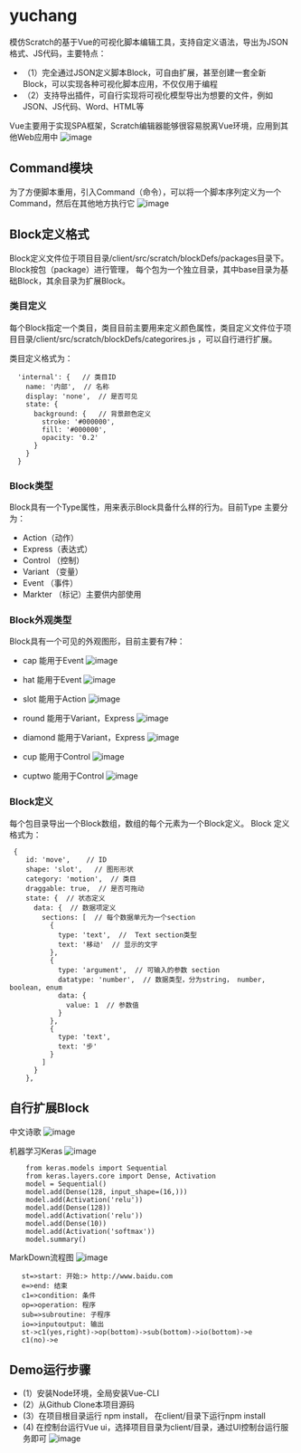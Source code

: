# yuchang
模仿Scratch的基于Vue的可视化脚本编辑工具，支持自定义语法，导出为JSON格式、JS代码，主要特点：
+ （1）完全通过JSON定义脚本Block，可自由扩展，甚至创建一套全新Block，可以实现各种可视化脚本应用，不仅仅用于编程
+ （2）支持导出插件，可自行实现将可视化模型导出为想要的文件，例如JSON、JS代码、Word、HTML等

Vue主要用于实现SPA框架，Scratch编辑器能够很容易脱离Vue环境，应用到其他Web应用中
![image](https://github.com/guobinnew/yuchang/blob/master/screenshots/mainui.png)

## Command模块
为了方便脚本重用，引入Command（命令），可以将一个脚本序列定义为一个Command，然后在其他地方执行它
![image](https://github.com/guobinnew/yuchang/blob/master/screenshots/command.png)

## Block定义格式
Block定义文件位于项目目录/client/src/scratch/blockDefs/packages目录下。Block按包（package）进行管理，
每个包为一个独立目录，其中base目录为基础Block，其余目录为扩展Block。

### 类目定义
每个Block指定一个类目，类目目前主要用来定义颜色属性，类目定义文件位于项目目录/client/src/scratch/blockDefs/categorires.js
，可以自行进行扩展。

类目定义格式为：
```
  'internal': {   // 类目ID
    name: '内部',  // 名称
    display: 'none',  // 是否可见
    state: {
      background: {   // 背景颜色定义
        stroke: '#000000',
        fill: '#000000',
        opacity: '0.2'
      }
    }
  }
```

### Block类型
Block具有一个Type属性，用来表示Block具备什么样的行为。目前Type 主要分为：
-  Action（动作）
-  Express（表达式）
-  Control （控制）
-  Variant （变量）
-  Event （事件）
-  Markter （标记）主要供内部使用

### Block外观类型
Block具有一个可见的外观图形，目前主要有7种：
-  cap  能用于Event
![image](https://github.com/guobinnew/yuchang/blob/master/screenshots/shape-cap.png)

-  hat   能用于Event
![image](https://github.com/guobinnew/yuchang/blob/master/screenshots/shape-hat.png)

-  slot  能用于Action
![image](https://github.com/guobinnew/yuchang/blob/master/screenshots/shape-slot.png)

-  round 能用于Variant，Express
![image](https://github.com/guobinnew/yuchang/blob/master/screenshots/shape-round.png)

-  diamond 能用于Variant，Express
![image](https://github.com/guobinnew/yuchang/blob/master/screenshots/shape-diamond.png)

-  cup 能用于Control
![image](https://github.com/guobinnew/yuchang/blob/master/screenshots/shape-cup.png)

-  cuptwo  能用于Control
![image](https://github.com/guobinnew/yuchang/blob/master/screenshots/shape-cuptwo.png)

### Block定义
每个包目录导出一个Block数组，数组的每个元素为一个Block定义。
Block 定义格式为：
```
 {
    id: 'move',    // ID
    shape: 'slot',   // 图形形状
    category: 'motion',  // 类目
    draggable: true,  // 是否可拖动
    state: {  // 状态定义
      data: {  // 数据项定义
        sections: [  // 每个数据单元为一个section
          {
            type: 'text',  //  Text section类型
            text: '移动'  // 显示的文字
          },
          {
            type: 'argument',  // 可输入的参数 section
            datatype: 'number',  // 数据类型，分为string， number, boolean, enum
            data: {
              value: 1  // 参数值
            }
          },
          {
            type: 'text',
            text: '步'
          }
        ]
      }
    },
```


## 自行扩展Block
中文诗歌
![image](https://github.com/guobinnew/yuchang/blob/master/screenshots/chinese.png)

机器学习Keras
![image](https://github.com/guobinnew/yuchang/blob/master/screenshots/keras.png)

```
    from keras.models import Sequential
    from keras.layers.core import Dense, Activation
    model = Sequential()
    model.add(Dense(128, input_shape=(16,)))
    model.add(Activation('relu'))
    model.add(Dense(128))
    model.add(Activation('relu'))
    model.add(Dense(10))
    model.add(Activation('softmax'))
    model.summary()
```


MarkDown流程图
![image](https://github.com/guobinnew/yuchang/blob/master/screenshots/flow.png)

 ```
    st=>start: 开始:> http://www.baidu.com
    e=>end: 结束
    c1=>condition: 条件
    op=>operation: 程序
    sub=>subroutine: 子程序
    io=>inputoutput: 输出
    st->c1(yes,right)->op(bottom)->sub(bottom)->io(bottom)->e
    c1(no)->e
 ```

## Demo运行步骤
+  (1）安装Node环境，全局安装Vue-CLI
+  (2）从Github Clone本项目源码
+  (3）在项目根目录运行 npm install， 在client/目录下运行npm install
+  (4) 在控制台运行Vue ui，选择项目目录为client/目录，通过UI控制台运行服务即可
![image](https://github.com/guobinnew/yuchang/blob/master/screenshots/demo.png)

